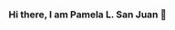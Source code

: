 ### Hi there, I am Pamela L. San Juan 👋

<!--
**psanjuan-tip/psanjuan-tip** is a ✨ _special_ ✨ repository because its `README.md` (this file) appears on your GitHub profile.

Here are some ideas to get you started:

- I am a third year college of BSCPE in technological Institute of the Philippines, Quezon City.

- Recently, I discovered new interest din life during quarantine. I began to sell clothes online which I have never did before. 

- Email: qplsanjuan01@tip.edu.ph

- My Computer specs are:
CPU: Intel(R) Core(TM) i7-7500 CPU @ 2.70GHz 2.90 GHz
RAM: 8GB
Disk Type: Hdd 1TB ...

-->
